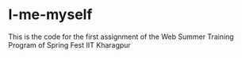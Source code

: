 # I-me-myself
This is the code for the first assignment of the Web Summer Training Program of Spring Fest IIT Kharagpur
